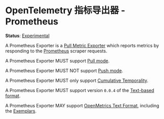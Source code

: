 <!--- Hugo front matter used to generate the website version of this page:
linkTitle: Prometheus
--->

# OpenTelemetry 指标导出器 - Prometheus

**Status**: [Experimental](../../document-status.md)

A Prometheus Exporter is a
[Pull Metric Exporter](../sdk.md#pull-metric-exporter) which reports metrics by
responding to the [Prometheus](https://prometheus.io/) scraper requests.

A Prometheus Exporter MUST support [Pull mode](../sdk.md#pull-metric-exporter).

A Prometheus Exporter MUST NOT support
[Push mode](../sdk.md#push-metric-exporter).

A Prometheus Exporter MUST only support
[Cumulative Temporality](../data-model.md#temporality).

A Prometheus Exporter MUST support version `0.0.4` of the
[Text-based format](https://github.com/prometheus/docs/blob/main/content/docs/instrumenting/exposition_formats.md#text-based-format).

A Prometheus Exporter MAY support
[OpenMetrics Text Format](https://github.com/prometheus/docs/blob/main/content/docs/instrumenting/exposition_formats.md#openmetrics-text-format),
including the
[Exemplars](https://github.com/OpenObservability/OpenMetrics/blob/main/specification/OpenMetrics.md#exemplars).
